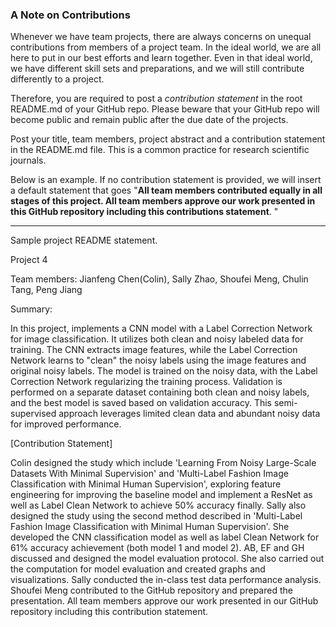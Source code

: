 ### A Note on Contributions

Whenever we have team projects, there are always concerns on unequal contributions from members of a project team. In the ideal world, we are all here to put in our best efforts and learn together. Even in that ideal world, we have different skill sets and preparations, and we will still contribute differently to a project. 

Therefore, you are required to post a *contribution statement* in the root README.md of your GitHub repo. Please beware that your GitHub repo will become public and remain public after the due date of the projects. 

Post your title, team members, project abstract and a contribution statement in the README.md file.  This is a common practice for research scientific journals. 

Below is an example. If no contribution statement is provided, we will insert a default statement that goes "**All team members contributed equally in all stages of this project. All team members approve our work presented in this GitHub repository including this contributions statement**. "

---
Sample project README statement.

Project 4

Team members: Jianfeng Chen(Colin), Sally Zhao, Shoufei Meng, Chulin Tang, Peng Jiang

Summary: 

In this project, implements a CNN model with a Label Correction Network for image classification. It utilizes both clean and noisy labeled data for training. The CNN extracts image features, while the Label Correction Network learns to "clean" the noisy labels using the image features and original noisy labels. The model is trained on the noisy data, with the Label Correction Network regularizing the training process. Validation is performed on a separate dataset containing both clean and noisy labels, and the best model is saved based on validation accuracy. This semi-supervised approach leverages limited clean data and abundant noisy data for improved performance.

[Contribution Statement] 

Colin designed the study which include 'Learning From Noisy Large-Scale Datasets With Minimal Supervision' and 'Multi-Label Fashion Image Classification with Minimal Human Supervision', exploring feature engineering for improving the baseline model and implement a ResNet as well as Label Clean Network to achieve 50% accuracy finally. Sally also designed the study using the second method described in 'Multi-Label Fashion Image Classification with Minimal Human Supervision'. She developed the CNN classification model as well as label Clean Network for 61% accuracy achievement (both model 1 and model 2). AB, EF and GH discussed and designed the model evaluation protocol. She also carried out the computation for model evaluation and created graphs and visualizations. Sally conducted the in-class test data performance analysis. Shoufei Meng contributed to the GitHub repository and prepared the presentation. All team members approve our work presented in our GitHub repository including this contribution statement.
